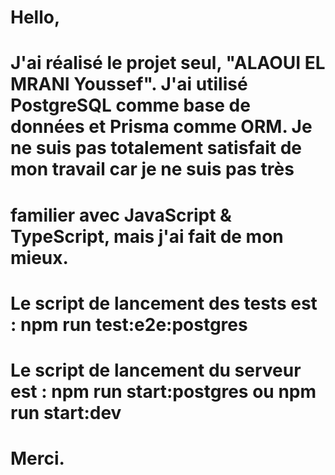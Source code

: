 # Hello,
# J'ai réalisé le projet seul, "ALAOUI EL MRANI Youssef". J'ai utilisé PostgreSQL comme base de données et Prisma comme ORM. Je ne suis pas totalement satisfait de mon travail car je ne suis pas très 
# familier avec JavaScript & TypeScript, mais j'ai fait de mon mieux.

# Le script de lancement des tests est : npm run test:e2e:postgres
# Le script de lancement du serveur est : npm run start:postgres ou npm run start:dev

# Merci.
